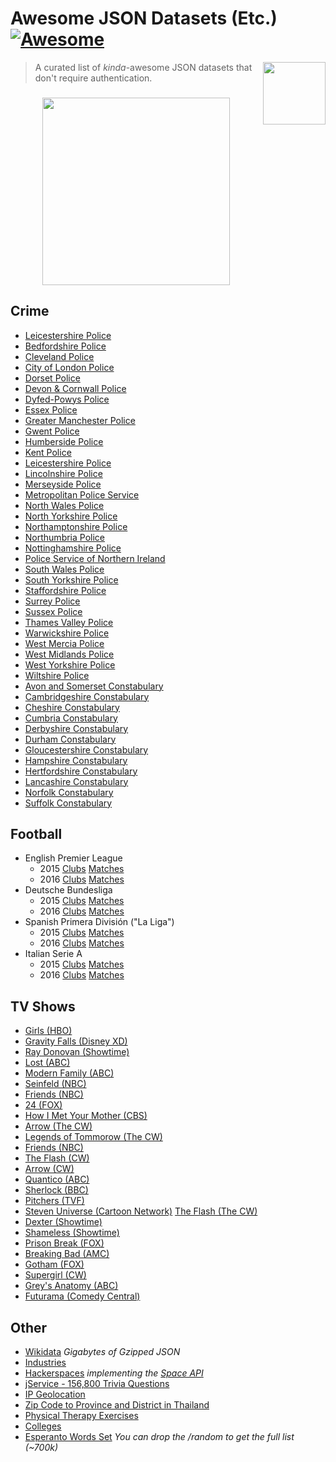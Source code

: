 # Awesome JSON Datasets (Etc.) [![Awesome](https://cdn.rawgit.com/sindresorhus/awesome/d7305f38d29fed78fa85652e3a63e154dd8e8829/media/badge.svg)](https://github.com/sindresorhus/awesome)

[<img src="https://www.justindorfman.com/assets/images/json.svg" align="right" width="100">](http://www.json.org/)

> A curated list of *kinda*-awesome JSON datasets that don't require authentication.

<h3 align="center">
<a href="https://www.stickermule.com/marketplace/10034-awesome" target="_blank"><img src="https://www.stickermule.com/marketplace/embed_img/10034" width="300px"></a>
</h3>

## Crime

* [Leicestershire Police](https://data.police.uk/api/forces/leicestershire)
* [Bedfordshire Police](https://data.police.uk/api/forces/bedfordshire)
* [Cleveland Police](https://data.police.uk/api/forces/cleveland)
* [City of London Police](https://data.police.uk/api/forces/city-of-london)
* [Dorset Police](https://data.police.uk/api/forces/dorset)
* [Devon & Cornwall Police](https://data.police.uk/api/forces/devon-and-cornwall)
* [Dyfed-Powys Police](https://data.police.uk/api/forces/dyfed-powys)
* [Essex Police](https://data.police.uk/api/forces/essex)
* [Greater Manchester Police](https://data.police.uk/api/forces/greater-manchester)
* [Gwent Police](https://data.police.uk/api/forces/gwent)
* [Humberside Police](https://data.police.uk/api/forces/humberside)
* [Kent Police](https://data.police.uk/api/forces/kent)
* [Leicestershire Police](https://data.police.uk/api/forces/leicestershire)
* [Lincolnshire Police](https://data.police.uk/api/forces/lincolnshire)
* [Merseyside Police](https://data.police.uk/api/forces/merseyside)
* [Metropolitan Police Service](https://data.police.uk/api/forces/metropolitan)
* [North Wales Police](https://data.police.uk/api/forces/north-wales)
* [North Yorkshire Police](https://data.police.uk/api/forces/north-yorkshire)
* [Northamptonshire Police](https://data.police.uk/api/forces/northamptonshire)
* [Northumbria Police](https://data.police.uk/api/forces/northumbria)
* [Nottinghamshire Police](https://data.police.uk/api/forces/nottinghamshire)
* [Police Service of Northern Ireland](https://data.police.uk/api/forces/northern-ireland)
* [South Wales Police](https://data.police.uk/api/forces/south-wales)
* [South Yorkshire Police](https://data.police.uk/api/forces/south-yorkshire)
* [Staffordshire Police](https://data.police.uk/api/forces/staffordshire)
* [Surrey Police](https://data.police.uk/api/forces/surrey)
* [Sussex Police](https://data.police.uk/api/forces/sussex)
* [Thames Valley Police](https://data.police.uk/api/forces/thames-valley)
* [Warwickshire Police](https://data.police.uk/api/forces/warwickshire)
* [West Mercia Police](https://data.police.uk/api/forces/west-mercia)
* [West Midlands Police](https://data.police.uk/api/forces/west-midlands)
* [West Yorkshire Police](https://data.police.uk/api/forces/west-yorkshire)
* [Wiltshire Police](https://data.police.uk/api/forces/wiltshire)
* [Avon and Somerset Constabulary](https://data.police.uk/api/forces/avon-and-somerset)
* [Cambridgeshire Constabulary](https://data.police.uk/api/forces/cambridgeshire)
* [Cheshire Constabulary](https://data.police.uk/api/forces/cheshire)
* [Cumbria Constabulary](https://data.police.uk/api/forces/cumbria)
* [Derbyshire Constabulary](https://data.police.uk/api/forces/derbyshire)
* [Durham Constabulary](https://data.police.uk/api/forces/durham)
* [Gloucestershire Constabulary](https://data.police.uk/api/forces/gloucestershire)
* [Hampshire Constabulary](https://data.police.uk/api/forces/hampshire)
* [Hertfordshire Constabulary](https://data.police.uk/api/forces/hertfordshire)
* [Lancashire Constabulary](https://data.police.uk/api/forces/lancashire)
* [Norfolk Constabulary](https://data.police.uk/api/forces/norfolk)
* [Suffolk Constabulary](https://data.police.uk/api/forces/suffolk)

## Football
* English Premier League
  * 2015 [Clubs](https://raw.githubusercontent.com/openfootball/football.json/master/2015-16/en.1.clubs.json) [Matches](https://raw.githubusercontent.com/openfootball/football.json/master/2015-16/en.1.json)
  * 2016 [Clubs](https://raw.githubusercontent.com/openfootball/football.json/master/2016-17/en.1.clubs.json) [Matches](https://raw.githubusercontent.com/openfootball/football.json/master/2016-17/en.1.json)
* Deutsche Bundesliga
  * 2015 [Clubs](https://raw.githubusercontent.com/openfootball/football.json/master/2015-16/de.1.clubs.json) [Matches](https://raw.githubusercontent.com/openfootball/football.json/master/2015-16/de.1.json)
  * 2016 [Clubs](https://raw.githubusercontent.com/openfootball/football.json/master/2016-17/de.1.clubs.json) [Matches](https://raw.githubusercontent.com/openfootball/football.json/master/2016-17/de.1.json)
* Spanish Primera División ("La Liga")
  * 2015 [Clubs](https://raw.githubusercontent.com/openfootball/football.json/master/2015-16/es.1.clubs.json) [Matches](https://raw.githubusercontent.com/openfootball/football.json/master/2015-16/es.1.json)
  * 2016 [Clubs](https://raw.githubusercontent.com/openfootball/football.json/master/2016-17/es.1.clubs.json) [Matches](https://raw.githubusercontent.com/openfootball/football.json/master/2016-17/es.1.json)
* Italian Serie A
  * 2015 [Clubs](https://raw.githubusercontent.com/openfootball/football.json/master/2015-16/it.1.clubs.json) [Matches](https://raw.githubusercontent.com/openfootball/football.json/master/2015-16/it.1.json)
  * 2016 [Clubs](https://raw.githubusercontent.com/openfootball/football.json/master/2016-17/it.1.clubs.json) [Matches](https://raw.githubusercontent.com/openfootball/football.json/master/2016-17/it.1.json)

## TV Shows

* [Girls (HBO)](http://api.tvmaze.com/singlesearch/shows?q=hbo&embed=episodes)
* [Gravity Falls (Disney XD)](http://api.tvmaze.com/singlesearch/shows?q=gravity-falls&embed=episodes)
* [Ray Donovan (Showtime)](http://api.tvmaze.com/singlesearch/shows?q=Ray-Donovan&embed=episodes)
* [Lost (ABC)](http://api.tvmaze.com/singlesearch/shows?q=lost&embed=episodes)
* [Modern Family (ABC)](http://api.tvmaze.com/singlesearch/shows?q=modern-family&embed=episodes)
* [Seinfeld (NBC)](http://api.tvmaze.com/singlesearch/shows?q=seinfeld&embed=episodes)
* [Friends (NBC)](http://api.tvmaze.com/singlesearch/shows?q=friends&embed=episodes)
* [24 (FOX)](http://api.tvmaze.com/singlesearch/shows?q=24&embed=episodes)
* [How I Met Your Mother (CBS)](http://api.tvmaze.com/singlesearch/shows?q=how-i-met-your-mother&embed=episodes)
* [Arrow (The CW)](http://api.tvmaze.com/singlesearch/shows?q=arrow&embed=episodes)
* [Legends of Tommorow (The CW)](http://api.tvmaze.com/singlesearch/shows?q=legends-of-tomorrow&embed=episodes)
* [Friends (NBC)](http://api.tvmaze.com/singlesearch/shows?q=friends&embed=episodes)
* [The Flash (CW)](http://api.tvmaze.com/singlesearch/shows?q=flash&embed=episodes)
* [Arrow (CW)](http://api.tvmaze.com/singlesearch/shows?q=arrow&embed=episodes)
* [Quantico (ABC)](http://api.tvmaze.com/singlesearch/shows?q=quantico&embed=episodes)
* [Sherlock (BBC)](http://api.tvmaze.com/singlesearch/shows?q=sherlock&embed=episodes)
* [Pitchers (TVF)](http://api.tvmaze.com/singlesearch/shows?q=Pitchers&embed=episodes)
* [Steven Universe (Cartoon Network)](http://api.tvmaze.com/singlesearch/shows?q=steven-universe&embed=episodes)
 [The Flash (The CW)](http://api.tvmaze.com/singlesearch/shows?q=flash&embed=episodes)
* [Dexter (Showtime)](http://api.tvmaze.com/singlesearch/shows?q=dexter&embed=episodes)
* [Shameless (Showtime)](http://api.tvmaze.com/singlesearch/shows?q=shameless&embed=episodes)
* [Prison Break (FOX)](http://api.tvmaze.com/singlesearch/shows?q=prison-break&embed=episodes)
* [Breaking Bad (AMC)](http://api.tvmaze.com/singlesearch/shows?q=breaking-bad&embed=episodes)
* [Gotham (FOX)](http://api.tvmaze.com/singlesearch/shows?q=gotham&embed=episodes)
* [Supergirl (CW)](http://api.tvmaze.com/singlesearch/shows?q=supergirl&embed=episodes)
* [Grey's Anatomy (ABC)](http://api.tvmaze.com/singlesearch/shows?q=greys-anatomy&embed=episodes)
* [Futurama (Comedy Central)](http://api.tvmaze.com/singlesearch/shows?q=Futurama&embed=episodes)

## Other
* [Wikidata](https://dumps.wikimedia.org/other/wikidata/) *Gigabytes of Gzipped JSON*
* [Industries](https://www.sajari.com/free-data/industries.json)
* [Hackerspaces](http://spaceapi.net/directory.json) *implementing the [Space API](http://spaceapi.net/)*
* [jService - 156,800 Trivia Questions](http://jservice.io/api/clues)
* [IP Geolocation](http://ip-api.com/json/8.8.8.8)
* [Zip Code to Province and District in Thailand](https://raw.githubusercontent.com/rathjung/Thai-zip-code-latitude-and-longitude/22f51dd4beb9117b76348527a1848058a690e43a/data.json)
* [Physical Therapy Exercises](https://git.drp.digital/careuk/careuk-pocket-physio-hybrid-app/raw/feature/final-exercise-data/src/data/exercises-structure.json)
* [Colleges](http://spencerfricke.com/data/college_full_data.json)
* [Esperanto Words Set](https://api.eo.kevineaton.net/random) *You can drop the /random to get the full list (~700k)*
